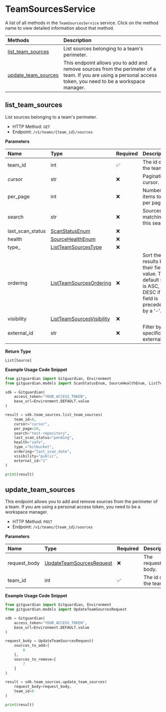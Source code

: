 # TeamSourcesService

A list of all methods in the `TeamSourcesService` service. Click on the method name to view detailed information about that method.

| Methods                                     | Description                                                                                                                                                    |
| :------------------------------------------ | :------------------------------------------------------------------------------------------------------------------------------------------------------------- |
| [list_team_sources](#list_team_sources)     | List sources belonging to a team's perimeter.                                                                                                                  |
| [update_team_sources](#update_team_sources) | This endpoint allows you to add and remove sources from the perimeter of a team. If you are using a personal access token, you need to be a workspace manager. |

## list_team_sources

List sources belonging to a team's perimeter.

- HTTP Method: `GET`
- Endpoint: `/v1/teams/{team_id}/sources`

**Parameters**

| Name             | Type                                                                | Required | Description                                                                                             |
| :--------------- | :------------------------------------------------------------------ | :------- | :------------------------------------------------------------------------------------------------------ |
| team_id          | int                                                                 | ✅       | The id of the team                                                                                      |
| cursor           | str                                                                 | ❌       | Pagination cursor.                                                                                      |
| per_page         | int                                                                 | ❌       | Number of items to list per page.                                                                       |
| search           | str                                                                 | ❌       | Sources matching this search.                                                                           |
| last_scan_status | [ScanStatusEnum](../models/ScanStatusEnum.md)                       | ❌       |                                                                                                         |
| health           | [SourceHealthEnum](../models/SourceHealthEnum.md)                   | ❌       |                                                                                                         |
| type\_           | [ListTeamSourcesType](../models/ListTeamSourcesType.md)             | ❌       |                                                                                                         |
| ordering         | [ListTeamSourcesOrdering](../models/ListTeamSourcesOrdering.md)     | ❌       | Sort the results by their field value. The default sort is ASC, DESC if the field is preceded by a '-'. |
| visibility       | [ListTeamSourcesVisibility](../models/ListTeamSourcesVisibility.md) | ❌       |                                                                                                         |
| external_id      | str                                                                 | ❌       | Filter by specific external id.                                                                         |

**Return Type**

`List[Source]`

**Example Usage Code Snippet**

```python
from gitguardian import Gitguardian, Environment
from gitguardian.models import ScanStatusEnum, SourceHealthEnum, ListTeamSourcesType, ListTeamSourcesOrdering, ListTeamSourcesVisibility

sdk = Gitguardian(
    access_token="YOUR_ACCESS_TOKEN",
    base_url=Environment.DEFAULT.value
)

result = sdk.team_sources.list_team_sources(
    team_id=8,
    cursor="cursor",
    per_page=20,
    search="test-repository",
    last_scan_status="pending",
    health="safe",
    type_="bitbucket",
    ordering="last_scan_date",
    visibility="public",
    external_id="1"
)

print(result)
```

## update_team_sources

This endpoint allows you to add and remove sources from the perimeter of a team. If you are using a personal access token, you need to be a workspace manager.

- HTTP Method: `POST`
- Endpoint: `/v1/teams/{team_id}/sources`

**Parameters**

| Name         | Type                                                              | Required | Description        |
| :----------- | :---------------------------------------------------------------- | :------- | :----------------- |
| request_body | [UpdateTeamSourcesRequest](../models/UpdateTeamSourcesRequest.md) | ❌       | The request body.  |
| team_id      | int                                                               | ✅       | The id of the team |

**Example Usage Code Snippet**

```python
from gitguardian import Gitguardian, Environment
from gitguardian.models import UpdateTeamSourcesRequest

sdk = Gitguardian(
    access_token="YOUR_ACCESS_TOKEN",
    base_url=Environment.DEFAULT.value
)

request_body = UpdateTeamSourcesRequest(
    sources_to_add=[
        0
    ],
    sources_to_remove=[
        7
    ]
)

result = sdk.team_sources.update_team_sources(
    request_body=request_body,
    team_id=0
)

print(result)
```

<!-- This file was generated by liblab | https://liblab.com/ -->

